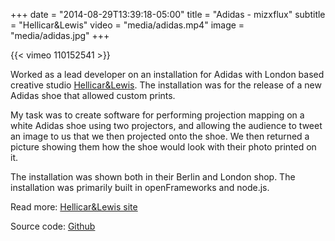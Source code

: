 +++
date = "2014-08-29T13:39:18-05:00"
title = "Adidas - mizxflux"
subtitle = "Hellicar&Lewis"
video = "media/adidas.mp4"
image = "media/adidas.jpg"
+++

{{< vimeo 110152541 >}}

Worked as a lead developer on an installation for Adidas with London based creative studio [Hellicar&Lewis](http://www.hellicarandlewis.com/). The installation was for the release of a new Adidas shoe that allowed custom prints. 

My task was to create software for performing projection mapping on a white Adidas shoe using two projectors, and allowing the audience to tweet an image to us that we then projected onto the shoe. We then returned a picture showing them how the shoe would look with their photo printed on it. 

The installation was shown both in their Berlin and London shop. The installation was primarily built in openFrameworks and node.js. 

Read more: [Hellicar&Lewis site](http://www.hellicarandlewis.com/adidas/)


Source code: [Github](https://github.com/HellicarAndLewis/Flux)